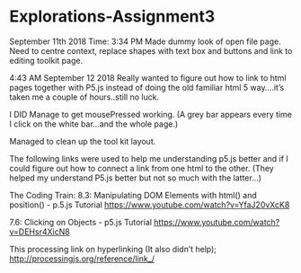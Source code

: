 # Explorations-Assignment3

September 11th 2018 
Time: 3:34 PM
Made dummy look of open file page. Need to centre context, replace shapes with text
box and buttons and link to editing toolkit page.  

4:43 AM September 12 2018
Really wanted to figure out how to link to html pages together with P5.js instead of doing the old familiar html 5 way….it’s taken me a couple of hours..still no luck. 

I DID Manage to get mousePressed working. (A grey bar appears every time I click on the white bar…and the whole page.) 

Managed to clean up the tool kit layout.

The following links were used to help me understanding p5.js better and if I could figure out how to connect a link from one html to the other. (They helped my understand P5.js better but not so much with the latter…)
  
The Coding Train:
8.3: Manipulating DOM Elements with html() and position() - p.5.js Tutorial 
https://www.youtube.com/watch?v=YfaJ20vXcK8 

7.6: Clicking on Objects - p5.js Tutorial
https://www.youtube.com/watch?v=DEHsr4XicN8

This processing link on hyperlinking (It also didn’t help);
http://processingjs.org/reference/link_/ 
